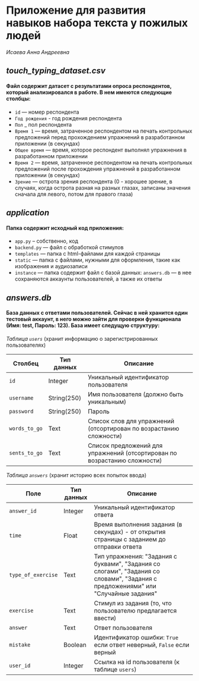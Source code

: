 # Приложение для развития навыков набора текста у пожилых людей
*Исаева Анна Андреевна*

## *touch_typing_dataset.csv* 
#### Файл содержит датасет с результатами опроса респондентов, который анализировался в работе. В нем имеются следующие столбцы:

- `id` — номер респондента
- `Год рождения` - год рождения респондента
- `Пол` _ пол респондента
- `Время 1` — время, затраченное респондентом на печать контрольных предложений перед прохождением упражнений в разработанном приложении (в секундах)
- `Общее время` — время, которое респондент выполнял упражнения в разработанном приложении
- `Время 2` — время, затраченное респондентом на печать контрольных предложений после прохождения упражнений в разработанном приложении (в секундах)
- `Зрение` — острота зрения респондента (0 - хорошее зрение, в случаях, когда острота разная на разных глазах, записаны значения сначала для левого, потом для правого глаза)




## *application* 
#### Папка содержит исходный код приложения:

- `app.py` – собственно, код
- `backend.py` — файл с обработкой стимулов
- `templates` — папка с html-файлами для каждой страницы
- `static` — папка с файлами, нужными для оформления, такие как изображения и аудиозаписи
- `instance` — папка содержит файл с базой данных: `answers.db` — в нее сохраняются аккаунты пользователей, а также их ответы



## *answers.db* 
#### База данных c ответами пользователей. Сейчас в ней хранится один тестовый аккаунт, в него можно зайти для проверки функционала (Имя: test, Пароль: 123). База имеет следущую структуру:

*Таблица `users`* (хранит информацию о зарегистрированных пользователях)

| Столбец         | Тип данных | Описание |
|---------------|------------|----------|
| `id`          | Integer    | Уникальный идентификатор пользователя |
| `username`    | String(250)| Имя пользователя (должно быть уникальным) |
| `password`    | String(250)| Пароль |
| `words_to_go` | Text       | Список слов для упражнений (отсортирован по возрастанию сложности) |
| `sents_to_go` | Text       | Список предложений для упражнений (отсортирован по возрастанию сложности) |

*Таблица `answers`* (хранит историю всех попыток ввода)

| Поле              | Тип данных | Описание |
|-------------------|------------|----------|
| `answer_id`       | Integer    | Уникальный идентификатор ответа |
| `time`            | Float      | Время выполнения задания (в секундах) - от открытия страницы с заданием до отправки ответа |
| `type_of_exercise`| Text       | Тип упражнения: "Задания с буквами", "Задания со слогами", "Задания со словами", "Задания с предложениями" или "Случайные задания" |
| `exercise`        | Text       | Стимул из задания (то, что пользователю предлагается ввести) |
| `answer`          | Text       | Ответ пользователя |
| `mistake`         | Boolean    | Идентификатор ошибки: `True` если ответ неверный, `False` если верный |
| `user_id`         | Integer    | Ссылка на id пользователя (к таблице `users`) |



